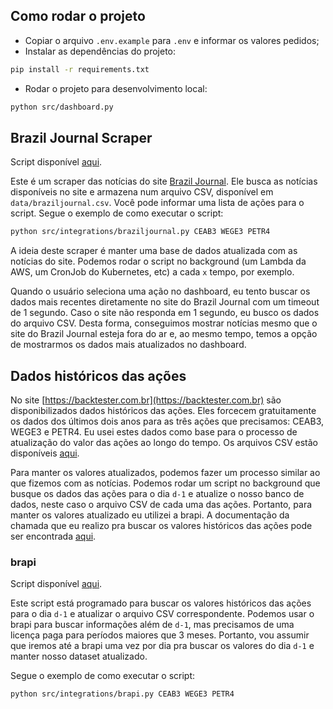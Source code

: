 ## Como rodar o projeto

- Copiar o arquivo `.env.example` para `.env` e informar os valores pedidos;
- Instalar as dependências do projeto:
```bash
pip install -r requirements.txt
```
- Rodar o projeto para desenvolvimento local:
```bash
python src/dashboard.py
```

## Brazil Journal Scraper

Script disponível [aqui](./src/integrations/braziljournal.py).

Este é um scraper das notícias do site [Brazil Journal](https://braziljournal.com/). Ele busca as notícias disponíveis no site e armazena num arquivo CSV, disponível em `data/braziljournal.csv`. Você pode informar uma lista de ações para o script. Segue o exemplo de como executar o script:

```bash
python src/integrations/braziljournal.py CEAB3 WEGE3 PETR4
```

A ideia deste scraper é manter uma base de dados atualizada com as notícias do site. Podemos rodar o script no background (um Lambda da AWS, um CronJob do Kubernetes, etc) a cada `x` tempo, por exemplo.

Quando o usuário seleciona uma ação no dashboard, eu tento buscar os dados mais recentes diretamente no site do Brazil Journal com um timeout de 1 segundo. Caso o site não responda em 1 segundo, eu busco os dados do arquivo CSV. Desta forma, conseguimos mostrar notícias mesmo que o site do Brazil Journal esteja fora do ar e, ao mesmo tempo, temos a opção de mostrarmos os dados mais atualizados no dashboard.

## Dados históricos das ações

No site [https://backtester.com.br](https://backtester.com.br) são disponibilizados dados históricos das ações. Eles forcecem gratuitamente os dados dos últimos dois anos para as três ações que precisamos: CEAB3, WEGE3 e PETR4. Eu usei estes dados como base para o processo de atualização do valor das ações ao longo do tempo. Os arquivos CSV estão disponíveis [aqui](./data/stocks).

Para manter os valores atualizados, podemos fazer um processo similar ao que fizemos com as notícias. Podemos rodar um script no background que busque os dados das ações para o dia `d-1` e atualize o nosso banco de dados, neste caso o arquivo CSV de cada uma das ações. Portanto, para manter os valores atualizado eu utilizei a brapi. A documentação da chamada que eu realizo pra buscar os valores históricos das ações pode ser encontrada [aqui](https://brapi.dev/docs/acoes).

### brapi

Script disponível [aqui](./src/integrations/brapi.py).

Este script está programado para buscar os valores históricos das ações para o dia `d-1` e atualizar o arquivo CSV correspondente. Podemos usar o brapi para buscar informações além de `d-1`, mas precisamos de uma licença paga para períodos maiores que 3 meses. Portanto, vou assumir que iremos até a brapi uma vez por dia pra buscar os valores do dia `d-1` e manter nosso dataset atualizado.

Segue o exemplo de como executar o script:

```bash
python src/integrations/brapi.py CEAB3 WEGE3 PETR4
```
